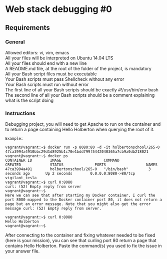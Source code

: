 # Web stack debugging #0

## Requirements
### General
Allowed editors: vi, vim, emacs\
All your files will be interpreted on Ubuntu 14.04 LTS\
All your files should end with a new line\
A README.md file, at the root of the folder of the project, is mandatory\
All your Bash script files must be executable\
Your Bash scripts must pass Shellcheck without any error\
Your Bash scripts must run without error\
The first line of all your Bash scripts should be exactly #!/usr/bin/env bash\
The second line of all your Bash scripts should be a comment explaining what is the script doing

### Instructions
Debugging project, you will need to get Apache to run on the container and to return a page containing Hello Holberton when querying the root of it.

```
Example:

vagrant@vagrant:~$ docker run -p 8080:80 -d -it holbertonschool/265-0
47ca3994a4910bbc29d1d8925b1c70e1bdd799f5442040365a7cb9a0db218021
vagrant@vagrant:~$ docker ps
CONTAINER ID        IMAGE                   COMMAND             CREATED             STATUS              PORTS                  NAMES
47ca3994a491        holbertonschool/265-0   "/bin/bash"         3 seconds ago       Up 2 seconds        0.0.0.0:8080->80/tcp   vigilant_tesla
vagrant@vagrant:~$ curl 0:8080
curl: (52) Empty reply from server
vagrant@vagrant:~$
Here we can see that after starting my Docker container, I curl the port 8080 mapped to the Docker container port 80, it does not return a page but an error message. Note that you might also get the error message curl: (52) Empty reply from server.

vagrant@vagrant:~$ curl 0:8080
Hello Holberton
vagrant@vagrant:~$
```
After connecting to the container and fixing whatever needed to be fixed (here is your mission), you can see that curling port 80 return a page that contains Hello Holberton. Paste the command(s) you used to fix the issue in your answer file.
